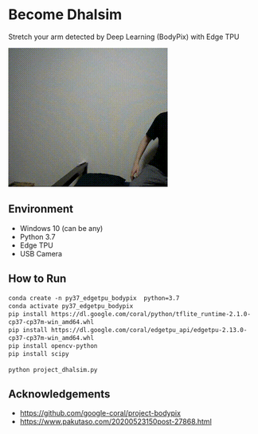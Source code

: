 # Become Dhalsim
Stretch your arm detected by Deep Learning (BodyPix) with Edge TPU

![Dhalsim](00_doc/Dhalsim.gif "Dhalsim.gif")

## Environment
- Windows 10 (can be any)
- Python 3.7
- Edge TPU
- USB Camera

## How to Run
```
conda create -n py37_edgetpu_bodypix  python=3.7
conda activate py37_edgetpu_bodypix
pip install https://dl.google.com/coral/python/tflite_runtime-2.1.0-cp37-cp37m-win_amd64.whl
pip install https://dl.google.com/coral/edgetpu_api/edgetpu-2.13.0-cp37-cp37m-win_amd64.whl
pip install opencv-python
pip install scipy

python project_dhalsim.py
```

## Acknowledgements
- https://github.com/google-coral/project-bodypix
- https://www.pakutaso.com/20200523150post-27868.html
